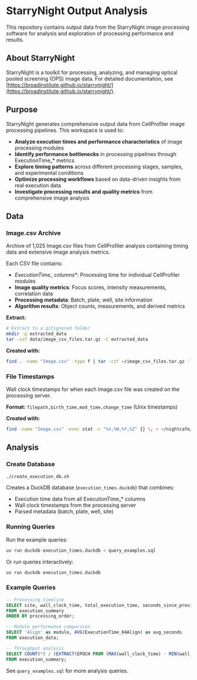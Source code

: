 # StarryNight Output Analysis

This repository contains output data from the StarryNight image processing software for analysis and exploration of processing performance and results.

## About StarryNight

StarryNight is a toolkit for processing, analyzing, and managing optical pooled screening (OPS) image data. For detailed documentation, see [https://broadinstitute.github.io/starrynight/](https://broadinstitute.github.io/starrynight/).

## Purpose

StarryNight generates comprehensive output data from CellProfiler image processing pipelines. This workspace is used to:

- **Analyze execution times and performance characteristics** of image processing modules
- **Identify performance bottlenecks** in processing pipelines through ExecutionTime_* metrics
- **Explore timing patterns** across different processing stages, samples, and experimental conditions
- **Optimize processing workflows** based on data-driven insights from real execution data
- **Investigate processing results and quality metrics** from comprehensive image analysis

## Data

### Image.csv Archive
Archive of 1,025 Image.csv files from CellProfiler analysis containing timing data and extensive image analysis metrics.

Each CSV file contains:
- **ExecutionTime_* columns**: Processing time for individual CellProfiler modules
- **Image quality metrics**: Focus scores, intensity measurements, correlation data
- **Processing metadata**: Batch, plate, well, site information
- **Algorithm results**: Object counts, measurements, and derived metrics

**Extract:**
```bash
# Extract to a gitignored folder
mkdir -p extracted_data
tar -xzf data/image_csv_files.tar.gz -C extracted_data
```

**Created with:**
```bash
find . -name "Image.csv" -type f | tar -czf ~/image_csv_files.tar.gz -T -
```

### File Timestamps
Wall clock timestamps for when each Image.csv file was created on the processing server.

**Format:** `filepath,birth_time,mod_time,change_time` (Unix timestamps)

**Created with:**
```bash
find -name "Image.csv" -exec stat -c "%n,%W,%Y,%Z" {} \; > ~/nightcafe/file_timestamps_raw.csv
```

## Analysis

### Create Database
```bash
./create_execution_db.sh
```

Creates a DuckDB database (`execution_times.duckdb`) that combines:
- Execution time data from all ExecutionTime_* columns
- Wall clock timestamps from the processing server
- Parsed metadata (batch, plate, well, site)

### Running Queries

Run the example queries:
```bash
uv run duckdb execution_times.duckdb < query_examples.sql
```

Or run queries interactively:
```bash
uv run duckdb execution_times.duckdb
```

### Example Queries
```sql
-- Processing timeline
SELECT site, wall_clock_time, total_execution_time, seconds_since_previous
FROM execution_summary
ORDER BY processing_order;

-- Module performance comparison
SELECT 'Align' as module, AVG(ExecutionTime_04Align) as avg_seconds
FROM execution_data;

-- Throughput analysis
SELECT COUNT(*) / (EXTRACT(EPOCH FROM (MAX(wall_clock_time) - MIN(wall_clock_time))) / 3600.0) as sites_per_hour
FROM execution_summary;
```

See `query_examples.sql` for more analysis queries.